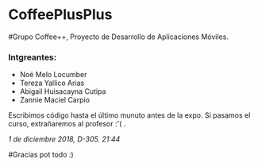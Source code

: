 # CoffeePlusPlus
#Grupo Coffee++, Proyecto de Desarrollo de Aplicaciones Móviles.

<h3>Intgreantes:</h3>
 <ul>
  <li>Noé Melo Locumber</li>
  <li>Tereza Yallico Arias</li>
  <li>Abigail Huisacayna Cutipa</li>
 <li>Zannie Maciel Carpio</li>
</ul> 
<p>Escribimos código hasta el último munuto antes de la expo. Si pasamos el curso, extrañaremos al profesor :'( .</p>


<i>1 de diciembre 2018, D-305. 21:44</i>

#Gracias pot todo :)

